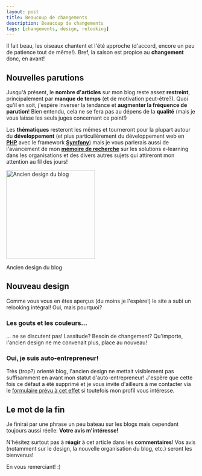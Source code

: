 ```yaml
---
layout: post
title: Beaucoup de changements
description: Beaucoup de changements
tags: [changements, design, relooking]
---
```


Il fait beau, les oiseaux chantent et l'été approche (d'accord, encore un peu de patience tout de même!). Bref, la saison est propice au **changement** donc, en avant!

## Nouvelles parutions

Jusqu'à présent, le **nombre d'articles** sur mon blog reste assez **restreint**, principalement par **manque de temps** (et de motivation peut-être?). Quoi qu'il en soit, j'espère inverser la tendance et **augmenter la fréquence de parution**! Bien entendu, cela ne se fera pas au dépens de la **qualité** (mais je vous laisse les seuls juges concernant ce point!)

Les **thématiques** resteront les mêmes et tourneront pour la plupart autour du **développement** (et plus particulièrement du développement web en **<a title="Tous les articles concernant PHP" href="http://www.odolbeau.fr/tag/php">PHP</a>** avec le framework **<a title="Tous les articles concernant Symfony" href="http://www.odolbeau.fr/tag/symfony">Symfony</a>**) mais je vous parlerais aussi de l'avancement de mon **<a title="Tous les articles relatifs à mon mémoire de recherche" href="http://www.odolbeau.fr/tag/memoire-de-recherche">mémoire de recherche</a>** sur les solutions e-learning dans les organisations et des divers autres sujets qui attireront mon attention au fil des jours!

<div class="img-container-medium alignright">
    <img title="Ancien design du blog" src="{{ 'images/posts/2010-05-19/ancien-design.png' | asset_url }}" alt="Ancien design du blog" width="235" height="235" />
    <p class="legend">
        Ancien design du blog
    </p>
</div>

## Nouveau design

Comme vous vous en êtes aperçus (du moins je l'espère!) le site a subi un relooking intégral! Oui, mais pourquoi?

### Les gouts et les couleurs...

... ne se discutent pas! Lassitude? Besoin de changement? Qu'importe, l'ancien design ne me convenait plus, place au nouveau!

### Oui, je suis auto-entrepreneur!

Très (trop?) orienté blog, l'ancien design ne mettait visiblement pas suffisamment en avant mon statut d'auto-entrepreneur! J'espère que cette fois ce défaut a été supprimé et je vous invite d'ailleurs à me contacter via le <a title="Contact" href="http://www.odolbeau.fr/contact">formulaire prévu à cet effet</a> si toutefois mon profil vous intéresse.

## Le mot de la fin

Je finirai par une phrase un peu bateau sur les blogs mais cependant toujours aussi réelle: **Votre avis m'intéresse!**

N'hésitez surtout pas à **réagir** à cet article dans les **commentaires**! Vos avis (notamment sur le design, la nouvelle organisation du blog, etc.) seront les bienvenus!

En vous remerciant! :)
